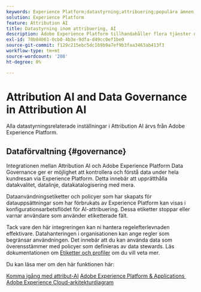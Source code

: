 ```yaml
---
keywords: Experience Platform;datastyrning;attribuering;populära ämnen
solution: Experience Platform
feature: Attribution AI
title: Datastyrning inom attribuering, AI
description: Adobe Experience Platform tillhandahåller flera tjänster och verktyg som gör att du kan kontrollera dina insamlade upplevelsedata på ett säkert sätt för att följa din affärspraxis, juridiska skyldigheter och utvecklingsprocess.
exl-id: 70b04061-0cb0-4b3e-9dfa-d49cc0ef1be0
source-git-commit: f129c215ebc5dc169b9a7ef9b3faa3463ab413f3
workflow-type: tm+mt
source-wordcount: '208'
ht-degree: 0%

---
```


# Attribution AI and Data Governance in Attribution AI

Alla datastyrningsrelaterade inställningar i Attribution AI ärvs från Adobe Experience Platform.

## Dataförvaltning {#governance}

Integrationen mellan Attribution AI och Adobe Experience Platform Data Governance ger er möjlighet att kontrollera och förstå data under hela kundresan via Experience Platform. Detta innebär att upprätthålla datakvalitet, datalinje, datakatalogisering med mera.

Dataanvändningsetiketter och policyer som har skapats för datauppsättningar som har förbrukats av Experience Platform kan visas i konfigurationsarbetsflödet för AI-attribuering. Dessa etiketter stoppar eller varnar användare som använder etiketterade fält.

Tack vare den här integreringen kan ni hantera regelefterlevnaden effektivare. Datahanteringen i organisationen kan ange regler som begränsar användningen. Det innebär att du kan använda data som överensstämmer med policyer som definieras av data stewards. Läs dokumentationen om [Etiketter och profiler](https://experienceleague.adobe.com/docs/analytics-platform/using/cja-dataviews/data-governance.html?lang=sv-SE) om du vill veta mer.

Du kan läsa mer om den här funktionen här:

[Komma igång med attribut-AI](../../attribution-ai/getting-started.md)
[Adobe Experience Platform &amp; Applications &#x200B;](https://experienceleague.adobe.com/docs/blueprints-learn/architecture/architecture-overview/platform-applications.html?lang=sv-SE)
[Adobe Experience Cloud-arkitekturdiagram](https://experienceleague.adobe.com/docs/blueprints-learn/architecture/architecture-overview/experience-cloud.html?lang=sv-SE)
